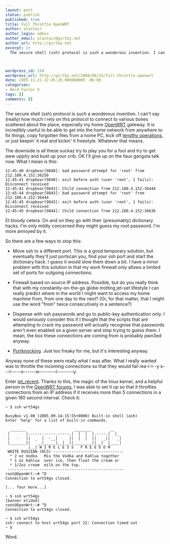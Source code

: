 ```yaml
---
layout: post
status: publish
published: true
title: Full Throttle OpenWRT
author: alastair
author_login: admin
author_email: alastair@girtby.net
author_url: http://girtby.net
excerpt: |+
  The secure shell (ssh) protocol is such a wonderous invention. I can't say (really) how much I rely on this protocol to connect to various boxes scattered about the place, especially my home [OpenWRT](/archives/2005/06/19/can-your-router-do-this/) gateway. It is incredibly useful to be able to get into the home network from anywhere to fix things, copy forgotten files from a home PC, kick off [lengthy operations](http://www.bittorrent.com/), or just keepin' it real and kickin' it freestyle. Whatever that means.



wordpress_id: 154
wordpress_url: http://girtby.net/2008/08/23/full-throttle-openwrt
date: 2005-11-21 22:45:20.000000000 -06:00
categories:
- Nerd Factor X
tags: []
comments: []
---
```

The secure shell (ssh) protocol is such a wonderous invention. I can't say (really) how much I rely on this protocol to connect to various boxes scattered about the place, especially my home [OpenWRT](/archives/2005/06/19/can-your-router-do-this/) gateway. It is incredibly useful to be able to get into the home network from anywhere to fix things, copy forgotten files from a home PC, kick off [lengthy operations](http://www.bittorrent.com/), or just keepin' it real and kickin' it freestyle. Whatever that means.



<a id="more"></a><a id="more-154"></a>


The downside is all these suckaz try to play you for a fool and try to get aww uppity and bust up your crib. OK I'll give up on the faux gangsta talk now. What I mean is this:

    12:45:40 dropbear[9840]: bad password attempt for 'root' from 212.180.4.152:36250
    12:45:41 dropbear[9840]: exit before auth (user 'root', 1 fails): Disconnect received
    12:45:41 dropbear[9843]: Child connection from 212.180.4.152:36444
    12:45:44 dropbear[9843]: bad password attempt for 'root' from 212.180.4.152:36444
    12:45:45 dropbear[9843]: exit before auth (user 'root', 1 fails): Disconnect received
    12:45:45 dropbear[9844]: Child connection from 212.180.4.152:36636

Et bloody cetera. On and on they go with their (presumably) dictionary hacks. I'm only mildly concerned they might guess my root password. I'm more annoyed by it.

So there are a few ways to stop this:

 * Move ssh to a different port. This is a good temporary solution, but eventually they'll just portscan you, find your ssh port and start the dictionary hack. I guess it would slow them down a bit. I have a minor problem with this solution in that my work firewall only allows a limited set of ports for outgoing connections.

 * Firewall based on source IP address. Possible, but do you really think that with my constantly-on-the-go globe-trotting jet-set lifestyle I can really predict where in the world I might want to access my home machine from, from one day to the next? (Or, for that matter, that I might use the word "from" twice consecutively in a sentence?)

 * Dispense with ssh passwords and go to public-key authentication only. I would seriously consider this if I thought that the scripts that are attempting to crack my password will actually recognise that passwords aren't even enabled on a given server and stop trying to guess them. I mean, the box these connections are coming from is probably pwn3ed anyway.

 * [Portknocking](http://www.portknocking.org/). Just too freaky for me, but it's interesting anyway.

Anyway none of these were really what I was after. What I really wanted was to throttle the incoming connections so that they would fail rea-l-l--y s---l-----o------w--------l--------y.

Enter [ipt_recent](http://snowman.net/projects/ipt_recent/). Thanks to this, the magic of the linux kernel, and a helpful person in the [OpenWRT forums](http://forum.openwrt.org/viewtopic.php?id=2892), I was able to set it up so that it throttles connections from an IP address if it receives more than 5 connections in a given 180 second interval. Check it:

    ~ $ ssh wrt54gs

    BusyBox v1.00 (2005.09.14-15:55+0000) Built-in shell (ash)
    Enter 'help' for a list of built-in commands.

      _______                     ________        __
     |       |.-----.-----.-----.|  |  |  |.----.|  |_
     |   -   ||  _  |  -__|     ||  |  |  ||   _||   _|
     |_______||   __|_____|__|__||________||__|  |____|
              |__| W I R E L E S S   F R E E D O M
     WHITE RUSSIAN (RC3) -------------------------------
      * 2 oz Vodka   Mix the Vodka and Kahlua together
      * 1 oz Kahlua  over ice, then float the cream or
      * 1/2oz cream  milk on the top.
     ---------------------------------------------------
    root@OpenWrt:~# ^D
    Connection to wrt54gs closed.

    [... four more...]

    ~ $ ssh wrt54gs
    [banner elided]
    root@OpenWrt:~# ^D
    Connection to wrt54gs closed.

    ~ $ ssh wrt54gs
    ssh: connect to host wrt54gs port 22: Connection timed out
    ~ $

Word.
